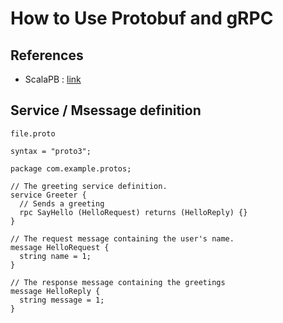 # How to Use Protobuf and gRPC

## References 

- ScalaPB : [link](https://scalapb.github.io/docs/grpc#project-setup)  


## Service / Msessage definition
`file.proto`
```
syntax = "proto3";

package com.example.protos;

// The greeting service definition.
service Greeter {
  // Sends a greeting
  rpc SayHello (HelloRequest) returns (HelloReply) {}
}

// The request message containing the user's name.
message HelloRequest {
  string name = 1;
}

// The response message containing the greetings
message HelloReply {
  string message = 1;
}



```
